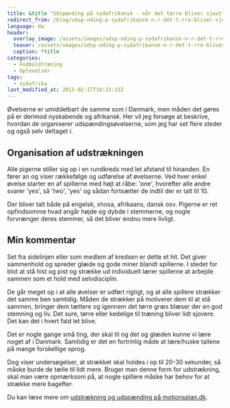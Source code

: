 ```yaml
---
title: &title "Udspænding på sydafrikansk - når det tørre bliver sjovt"
redirect_from: /blog/udsp-nding-p-sydafrikansk-n-r-det-t-rre-bliver-sjovt
language: da
header:
  overlay_image: /assets/images/udsp-nding-p-sydafrikansk-n-r-det-t-rre-bliver-sjovt.jpg
  teaser: /assets/images/udsp-nding-p-sydafrikansk-n-r-det-t-rre-bliver-sjovt.jpg
  caption: *title
categories:
  - Fodboldtræning
  - Oplevelser
tags:
  - sydafrika
last_modified_at: 2013-02-17T10:33:33Z
---
```


Øvelserne er umiddelbart de samme som i Danmark, men måden det gøres på er derimod nyskabende og afrikansk. Her vil jeg forsøge at beskrive, hvordan de organiserer udspændingsøvelserne, som jeg har set flere steder og også selv deltaget i.

Organisation af udstrækningen
------------

Alle pigerne stiller sig op i en rundkreds med let afstand til hinanden. En fører an og viser rækkefølge og udførelse af øvelserne. Ved hver enkel øvelse starter en af spillerne med højt at råbe: 'one', hvorefter alle andre svarer 'yes', så 'two', 'yes' og sådan fortsætter de indtil der er talt til 10.

Der bliver talt både på engelsk, xhosa, afrikaans, dansk osv. Pigerne er ret opfindsomme hvad angår højde og dybde i stemmerne, og nogle forvrænger deres stemmer, så det bliver endnu mere livligt.

Min kommentar
-------------

Set fra sidelinjen eller som medlem af kredsen er dette et hit. Det giver sammenhold og spreder glæde og gode miner blandt spillerne. I stedet for blot at stå hist og pist og strække ud individuelt lærer spillerne at arbejde sammen som et hold med selvdisciplin.

De går meget op i at alle øvelser er udført rigtigt, og at alle spillere strækker det samme ben samtidig. Måden de strækker på motiverer dem til at stå sammen, bringer dem tættere og igennem det tørre græs blæser der en god stemning og liv. Det sure, tørre eller kedelige til træning bliver lidt sjovere. Det kan det i hvert fald let blive.

Det er nogle gange små ting, der skal til og det og glæden kunne vi lære noget af i Danmark. Samtidig er det en fortrinlig måde at lære/huske tallene på mange forskellige sprog.

Dog viser undersøgelser, at strækket skal holdes i op til 20-30 sekunder, så måske burde de tælle til lidt mere. Bruger man denne form for udstrækning, skal man være opmærksom på, at nogle spillere måske har behov for at strække mere bagefter.

Du kan læse mere om [udstrækning og udspænding på motionsplan.dk](https://www.motionsplan.dk/udstraekning-udspaending/).
